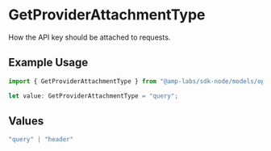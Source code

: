 # GetProviderAttachmentType

How the API key should be attached to requests.

## Example Usage

```typescript
import { GetProviderAttachmentType } from "@amp-labs/sdk-node/models/operations";

let value: GetProviderAttachmentType = "query";
```

## Values

```typescript
"query" | "header"
```